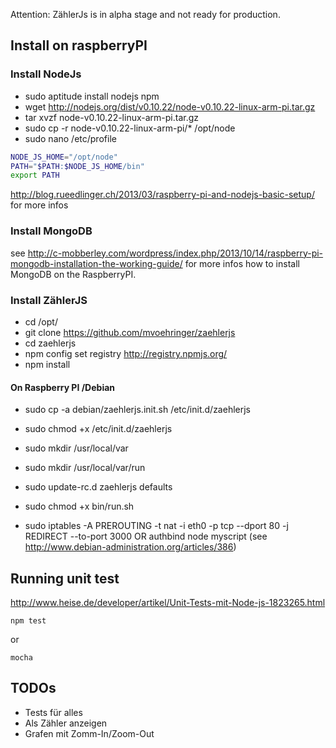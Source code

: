Attention: ZählerJs is in alpha stage and not ready for production.

## Install on raspberryPI
### Install NodeJs
  * sudo aptitude install nodejs npm
  * wget http://nodejs.org/dist/v0.10.22/node-v0.10.22-linux-arm-pi.tar.gz
  * tar xvzf node-v0.10.22-linux-arm-pi.tar.gz
  * sudo cp -r node-v0.10.22-linux-arm-pi/* /opt/node
  * sudo nano /etc/profile 

```sh
NODE_JS_HOME="/opt/node"
PATH="$PATH:$NODE_JS_HOME/bin"
export PATH
```

http://blog.rueedlinger.ch/2013/03/raspberry-pi-and-nodejs-basic-setup/ for more infos

### Install MongoDB
see http://c-mobberley.com/wordpress/index.php/2013/10/14/raspberry-pi-mongodb-installation-the-working-guide/ for more infos how to install MongoDB on the RaspberryPI.


### Install ZählerJS
  * cd /opt/
  * git clone  https://github.com/mvoehringer/zaehlerjs
  * cd zaehlerjs
  * npm config set registry http://registry.npmjs.org/
  * npm install

####  On Raspberry PI /Debian
  * sudo cp -a debian/zaehlerjs.init.sh /etc/init.d/zaehlerjs
  * sudo chmod +x /etc/init.d/zaehlerjs
  * sudo mkdir /usr/local/var
  * sudo mkdir /usr/local/var/run
  * sudo update-rc.d zaehlerjs defaults
  * sudo chmod +x bin/run.sh

  * sudo iptables -A PREROUTING -t nat -i eth0 -p tcp --dport 80 -j REDIRECT --to-port 3000 
    OR 
    authbind node myscript (see http://www.debian-administration.org/articles/386)


## Running unit test
http://www.heise.de/developer/artikel/Unit-Tests-mit-Node-js-1823265.html
```
npm test 
```
or 
``` 
mocha 
```


## TODOs
 * Tests für alles
 * Als Zähler anzeigen
 * Grafen mit Zomm-In/Zoom-Out 
